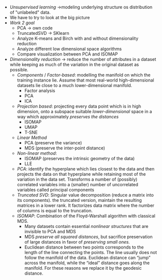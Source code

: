- *Unsupervised learning* ->modeling underlying structure os distribution of "unlabeled" data.
- We have to try to look at the big picture
- *Work 2 goal*
	- PCA -> own code
	- TruncatedSVD -> SKlearn
	- Analyze K-means and Birch with and without dimensionality reduction
	- Analyze different low dimensional space algorithms
	- Compare visualization between PCA and ISOMAP
- *Dimensionality reduction* -> reduce the number of attributes in a dataset while keeping as much of the variation in the original dataset as possible.
	- *Components* / *Factor-based*: modelling the manifold on which the training instance lie. Assume that most real-world high-dimensional datasets lie close to a much lower-dimensional manifold.
		- Factor analysis
		- PCA
		- ICA
	- *Projection based*: projecting every data point which is in high dimension, onto a subspace suitable *lower-dimensional* space in a way which approximately *preserves the distances*
		- ISOMAP
		- UMAP
		- T-SNE
	- *Linear Method*
		- PCA (preserve the variance)
		- MDS (preserve the inter-point distance)
	- *Non-linear method*: 
		- ISOMAP (preserves the intrinsic geometry of the data)
		- LLE
	- *PCA*: identify the hyperplane which lies closest to the data and then projects the data on that hyperplane while retaining most of the variation in the data set. Transforms a number of (possibly) correlated variables into a (smaller) number of uncorrelated variables called principal components
	- *Truncated SVD*: Singular value decomposition (reduce a matrix into its components). the truncated version, maintain the resulting matrices in a lower rank. It factorizes data matrix where the number of columns is equal to the truncation.
	- *ISOMAP*: Combination of the Floyd-Warshall algorithm with classical MDS.
		- Many datasets contain essential *nonlinear structures* that are invisible to PCA and MDS
		- MDS *preserve all squared distances*, but sacrifice preservation of large distances in favor of *preserving small ones.*
		- Euclidean distance between two points corresponds to the length of the line connecting the points. The line usually does not follow the manifold of the data. Euclidean distance can “jump” across the manifold, while the “ideal” distance goes along the manifold. For these reasons we replace it by the geodesic distance.